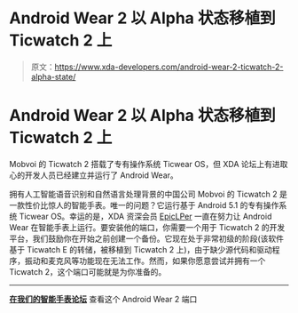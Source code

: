 # Android Wear 2 以 Alpha 状态移植到 Ticwatch 2 上

> 原文：<https://www.xda-developers.com/android-wear-2-ticwatch-2-alpha-state/>

# Android Wear 2 以 Alpha 状态移植到 Ticwatch 2 上

Mobvoi 的 Ticwatch 2 搭载了专有操作系统 Ticwear OS，但 XDA 论坛上有进取心的开发人员已经建立并运行了 Android Wear。

拥有人工智能语音识别和自然语言处理背景的中国公司 Mobvoi 的 Ticwatch 2 是一款性价比惊人的智能手表。唯一的问题？它运行基于 Android 5.1 的专有操作系统 Ticwear OS。幸运的是，XDA 资深会员 [EpicLPer](https://forum.xda-developers.com/member.php?u=4819737) 一直在努力让 Android Wear 在智能手表上运行。要安装他的端口，你需要一个用于 Ticwatch 2 的开发平台，我们鼓励你在开始之前创建一个备份。它现在处于非常初级的阶段(该软件基于 Ticwatch E 的转储，被移植到 Ticwatch 2 上)，由于缺少源代码和驱动程序，振动和麦克风等功能现在无法工作。然而，如果你愿意尝试并拥有一个 Ticwatch 2，这个端口可能就是为你准备的。

* * *

[**在我们的智能手表论坛**](https://forum.xda-developers.com/smartwatch/other-smartwatches/rom-super-android-wear-2-ticwatch-2-t3743840) 查看这个 Android Wear 2 端口